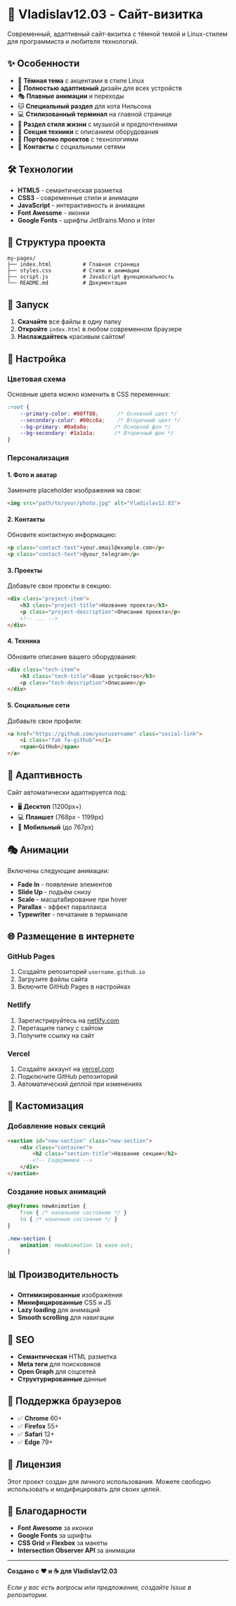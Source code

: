 # 🚀 Vladislav12.03 - Сайт-визитка

Современный, адаптивный сайт-визитка с тёмной темой и Linux-стилем для программиста и любителя технологий.

## ✨ Особенности

- 🎨 **Тёмная тема** с акцентами в стиле Linux
- 📱 **Полностью адаптивный** дизайн для всех устройств
- 🎭 **Плавные анимации** и переходы
- 🐱 **Специальный раздел** для кота Нильсона
- 💻 **Стилизованный терминал** на главной странице
- 🎵 **Раздел стиля жизни** с музыкой и предпочтениями
- 🔧 **Секция техники** с описанием оборудования
- 📂 **Портфолио проектов** с технологиями
- 📧 **Контакты** с социальными сетями

## 🛠️ Технологии

- **HTML5** - семантическая разметка
- **CSS3** - современные стили и анимации
- **JavaScript** - интерактивность и анимации
- **Font Awesome** - иконки
- **Google Fonts** - шрифты JetBrains Mono и Inter

## 📁 Структура проекта

```
my-pages/
├── index.html          # Главная страница
├── styles.css          # Стили и анимации
├── script.js           # JavaScript функциональность
└── README.md           # Документация
```

## 🚀 Запуск

1. **Скачайте** все файлы в одну папку
2. **Откройте** `index.html` в любом современном браузере
3. **Наслаждайтесь** красивым сайтом!

## 🎨 Настройка

### Цветовая схема
Основные цвета можно изменить в CSS переменных:

```css
:root {
    --primary-color: #00ff88;      /* Основной цвет */
    --secondary-color: #00cc6a;    /* Вторичный цвет */
    --bg-primary: #0a0a0a;        /* Основной фон */
    --bg-secondary: #1a1a1a;      /* Вторичный фон */
}
```

### Персонализация

#### 1. **Фото и аватар**
Замените placeholder изображения на свои:
```html
<img src="path/to/your/photo.jpg" alt="Vladislav12.03">
```

#### 2. **Контакты**
Обновите контактную информацию:
```html
<p class="contact-text">your.email@example.com</p>
<p class="contact-text">@your_telegram</p>
```

#### 3. **Проекты**
Добавьте свои проекты в секцию:
```html
<div class="project-item">
    <h3 class="project-title">Название проекта</h3>
    <p class="project-description">Описание проекта</p>
    <!-- ... -->
</div>
```

#### 4. **Техника**
Обновите описание вашего оборудования:
```html
<div class="tech-item">
    <h3 class="tech-title">Ваше устройство</h3>
    <p class="tech-description">Описание</p>
</div>
```

#### 5. **Социальные сети**
Добавьте свои профили:
```html
<a href="https://github.com/yourusername" class="social-link">
    <i class="fab fa-github"></i>
    <span>GitHub</span>
</a>
```

## 📱 Адаптивность

Сайт автоматически адаптируется под:
- 🖥️ **Десктоп** (1200px+)
- 💻 **Планшет** (768px - 1199px)
- 📱 **Мобильный** (до 767px)

## 🎭 Анимации

Включены следующие анимации:
- **Fade In** - появление элементов
- **Slide Up** - подъём снизу
- **Scale** - масштабирование при hover
- **Parallax** - эффект параллакса
- **Typewriter** - печатание в терминале

## 🌐 Размещение в интернете

### GitHub Pages
1. Создайте репозиторий `username.github.io`
2. Загрузите файлы сайта
3. Включите GitHub Pages в настройках

### Netlify
1. Зарегистрируйтесь на [netlify.com](https://netlify.com)
2. Перетащите папку с сайтом
3. Получите ссылку на сайт

### Vercel
1. Создайте аккаунт на [vercel.com](https://vercel.com)
2. Подключите GitHub репозиторий
3. Автоматический деплой при изменениях

## 🔧 Кастомизация

### Добавление новых секций
```html
<section id="new-section" class="new-section">
    <div class="container">
        <h2 class="section-title">Название секции</h2>
        <!-- Содержимое -->
    </div>
</section>
```

### Создание новых анимаций
```css
@keyframes newAnimation {
    from { /* начальное состояние */ }
    to { /* конечное состояние */ }
}

.new-section {
    animation: newAnimation 1s ease-out;
}
```

## 📊 Производительность

- **Оптимизированные** изображения
- **Минифицированные** CSS и JS
- **Lazy loading** для анимаций
- **Smooth scrolling** для навигации

## 🎯 SEO

- **Семантическая** HTML разметка
- **Meta теги** для поисковиков
- **Open Graph** для соцсетей
- **Структурированные** данные

## 🤝 Поддержка браузеров

- ✅ **Chrome** 60+
- ✅ **Firefox** 55+
- ✅ **Safari** 12+
- ✅ **Edge** 79+

## 📝 Лицензия

Этот проект создан для личного использования. Можете свободно использовать и модифицировать для своих целей.

## 🙏 Благодарности

- **Font Awesome** за иконки
- **Google Fonts** за шрифты
- **CSS Grid** и **Flexbox** за макеты
- **Intersection Observer API** за анимации

---

**Создано с ❤️ и ☕ для Vladislav12.03**

*Если у вас есть вопросы или предложения, создайте Issue в репозитории.* 